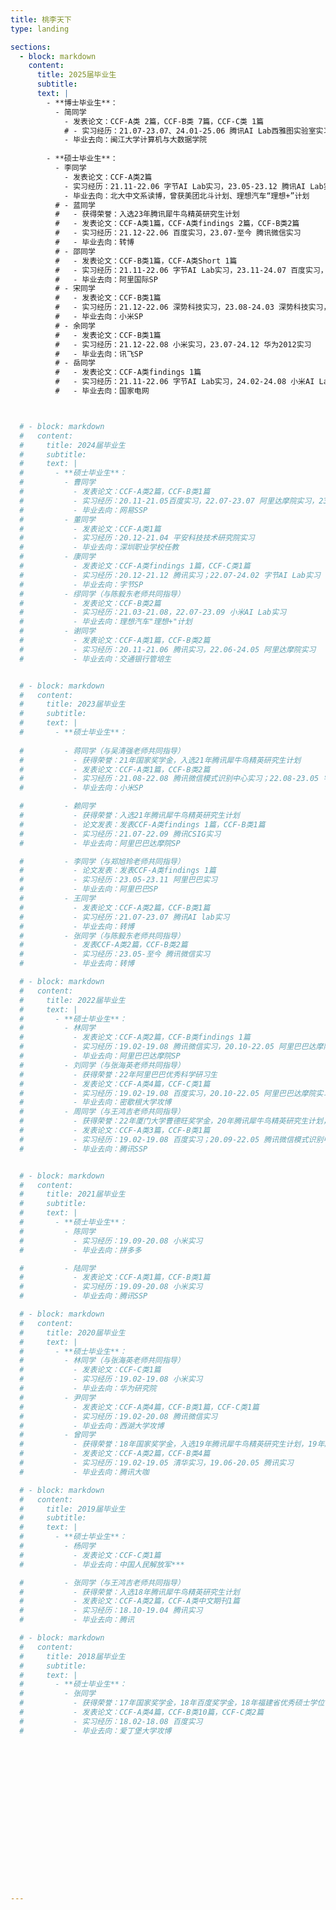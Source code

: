 ```yaml
---
title: 桃李天下
type: landing

sections:
  - block: markdown
    content:
      title: 2025届毕业生
      subtitle:
      text: |
        - **博士毕业生**：
          - 简同学
            - 发表论文：CCF-A类 2篇，CCF-B类 7篇，CCF-C类 1篇
            # - 实习经历：21.07-23.07、24.01-25.06 腾讯AI Lab西雅图实验室实习
            - 毕业去向：闽江大学计算机与大数据学院
         
        - **硕士毕业生**：
          - 李同学
            - 发表论文：CCF-A类2篇
            - 实习经历：21.11-22.06 字节AI Lab实习，23.05-23.12 腾讯AI Lab实习，24.03-25.04 vivo实习
            - 毕业去向：北大中文系读博，曾获美团北斗计划、理想汽车“理想+”计划
          # - 蓝同学
          #   - 获得荣誉：入选23年腾讯犀牛鸟精英研究生计划
          #   - 发表论文：CCF-A类1篇，CCF-A类findings 2篇，CCF-B类2篇
          #   - 实习经历：21.12-22.06 百度实习，23.07-至今 腾讯微信实习
          #   - 毕业去向：转博
          # - 邵同学
          #   - 发表论文：CCF-B类1篇，CCF-A类Short 1篇
          #   - 实习经历：21.11-22.06 字节AI Lab实习，23.11-24.07 百度实习，24.07-24.12 阿里国际实习
          #   - 毕业去向：阿里国际SP
          # - 宋同学
          #   - 发表论文：CCF-B类1篇
          #   - 实习经历：21.12-22.06 深势科技实习，23.08-24.03 深势科技实习，24.03-24.12 小米AI Lab实习
          #   - 毕业去向：小米SP
          # - 余同学
          #   - 发表论文：CCF-B类1篇
          #   - 实习经历：21.12-22.08 小米实习，23.07-24.12 华为2012实习
          #   - 毕业去向：讯飞SP
          # - 岳同学
          #   - 发表论文：CCF-A类findings 1篇
          #   - 实习经历：21.11-22.06 字节AI Lab实习，24.02-24.08 小米AI Lab实习
          #   - 毕业去向：国家电网



  # - block: markdown
  #   content:
  #     title: 2024届毕业生
  #     subtitle:
  #     text: |
  #       - **硕士毕业生**：
  #         - 曹同学
  #           - 发表论文：CCF-A类2篇，CCF-B类1篇
  #           - 实习经历：20.11-21.05百度实习，22.07-23.07 阿里达摩院实习，23.07-24.02 字节跳动实习
  #           - 毕业去向：网易SSP
  #         - 董同学
  #           - 发表论文：CCF-A类1篇
  #           - 实习经历：20.12-21.04 平安科技技术研究院实习
  #           - 毕业去向：深圳职业学校任教
  #         - 康同学
  #           - 发表论文：CCF-A类findings 1篇，CCF-C类1篇
  #           - 实习经历：20.12-21.12 腾讯实习；22.07-24.02 字节AI Lab实习
  #           - 毕业去向：字节SP
  #         - 缪同学（与陈毅东老师共同指导）
  #           - 发表论文：CCF-B类2篇
  #           - 实习经历：21.03-21.08，22.07-23.09 小米AI Lab实习
  #           - 毕业去向：理想汽车"理想+"计划
  #         - 谢同学
  #           - 发表论文：CCF-A类1篇，CCF-B类2篇
  #           - 实习经历：20.11-21.06 腾讯实习，22.06-24.05 阿里达摩院实习
  #           - 毕业去向：交通银行管培生


  # - block: markdown
  #   content:
  #     title: 2023届毕业生
  #     subtitle:
  #     text: |
  #       - **硕士毕业生**：
        
  #         - 蒋同学（与吴清强老师共同指导）
  #           - 获得荣誉：21年国家奖学金，入选21年腾讯犀牛鸟精英研究生计划
  #           - 发表论文：CCF-A类1篇，CCF-B类2篇
  #           - 实习经历：21.08-22.08 腾讯微信模式识别中心实习；22.08-23.05 字节跳动AI Lab实习
  #           - 毕业去向：小米SP

  #         - 赖同学
  #           - 获得荣誉：入选21年腾讯犀牛鸟精英研究生计划
  #           - 论文发表：发表CCF-A类findings 1篇，CCF-B类1篇
  #           - 实习经历：21.07-22.09 腾讯CSIG实习
  #           - 毕业去向：阿里巴巴达摩院SP

  #         - 李同学（与郑旭玲老师共同指导）
  #           - 论文发表：发表CCF-A类findings 1篇
  #           - 实习经历：23.05-23.11 阿里巴巴实习
  #           - 毕业去向：阿里巴巴SP
  #         - 王同学
  #           - 发表论文：CCF-A类2篇，CCF-B类1篇
  #           - 实习经历：21.07-23.07 腾讯AI lab实习
  #           - 毕业去向：转博
  #         - 张同学（与陈毅东老师共同指导）
  #           - 发表CCF-A类2篇，CCF-B类2篇
  #           - 实习经历：23.05-至今 腾讯微信实习
  #           - 毕业去向：转博

  # - block: markdown
  #   content:
  #     title: 2022届毕业生
  #     text: |
  #       - **硕士毕业生**：
  #         - 林同学
  #           - 发表论文：CCF-A类2篇，CCF-B类findings 1篇
  #           - 实习经历：19.02-19.08 腾讯微信实习，20.10-22.05 阿里巴巴达摩院实习
  #           - 毕业去向：阿里巴巴达摩院SP
  #         - 刘同学（与张海英老师共同指导）
  #           - 获得荣誉：22年阿里巴巴优秀科学研习生
  #           - 发表论文：CCF-A类4篇，CCF-C类1篇
  #           - 实习经历：19.02-19.08 百度实习，20.10-22.05 阿里巴巴达摩院实习
  #           - 毕业去向：密歇根大学攻博
  #         - 周同学（与王鸿吉老师共同指导）
  #           - 获得荣誉：22年厦门大学曹德旺奖学金，20年腾讯犀牛鸟精英研究生计划，获20年腾讯犀牛鸟精英研究生计划突破进取奖
  #           - 发表论文：CCF-A类3篇，CCF-B类1篇
  #           - 实习经历：19.02-19.08 百度实习；20.09-22.05 腾讯微信模式识别中心实习
  #           - 毕业去向：腾讯SSP


  # - block: markdown
  #   content:
  #     title: 2021届毕业生
  #     subtitle:
  #     text: |
  #       - **硕士毕业生**：
  #         - 陈同学
  #           - 实习经历：19.09-20.08 小米实习
  #           - 毕业去向：拼多多

  #         - 陆同学
  #           - 发表论文：CCF-A类1篇，CCF-B类1篇
  #           - 实习经历：19.09-20.08 小米实习
  #           - 毕业去向：腾讯SSP

  # - block: markdown
  #   content:
  #     title: 2020届毕业生
  #     text: |
  #       - **硕士毕业生**：
  #         - 林同学（与张海英老师共同指导）
  #           - 发表论文：CCF-C类1篇
  #           - 实习经历：19.02-19.08 小米实习
  #           - 毕业去向：华为研究院
  #         - 尹同学
  #           - 发表论文：CCF-A类4篇，CCF-B类1篇，CCF-C类1篇
  #           - 实习经历：19.02-20.08 腾讯微信实习
  #           - 毕业去向：西湖大学攻博
  #         - 曾同学
  #           - 获得荣誉：18年国家奖学金，入选19年腾讯犀牛鸟精英研究生计划，19年腾讯犀牛鸟精英研究生计划三等奖学金，20年厦门大学吴宣恭奖学金
  #           - 发表论文：CCF-A类2篇，CCF-B类4篇
  #           - 实习经历：19.02-19.05 清华实习，19.06-20.05 腾讯实习
  #           - 毕业去向：腾讯大咖

  # - block: markdown
  #   content:
  #     title: 2019届毕业生
  #     subtitle:
  #     text: |
  #       - **硕士毕业生**：
  #         - 杨同学
  #           - 发表论文：CCF-C类1篇
  #           - 毕业去向：中国人民解放军***

  #         - 张同学（与王鸿吉老师共同指导）
  #           - 获得荣誉：入选18年腾讯犀牛鸟精英研究生计划
  #           - 发表论文：CCF-A类2篇，CCF-A类中文期刊1篇
  #           - 实习经历：18.10-19.04 腾讯实习
  #           - 毕业去向：腾讯

  # - block: markdown
  #   content:
  #     title: 2018届毕业生
  #     subtitle:
  #     text: |
  #       - **硕士毕业生**：
  #         - 张同学
  #           - 获得荣誉：17年国家奖学金，18年百度奖学金，18年福建省优秀硕士学位论文
  #           - 发表论文：CCF-A类4篇，CCF-B类10篇，CCF-C类2篇
  #           - 实习经历：18.02-18.08 百度实习
  #           - 毕业去向：爱丁堡大学攻博

        
















---
```

